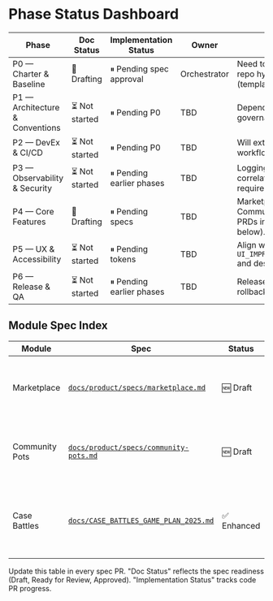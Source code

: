 # Phase Status Dashboard

| Phase                           | Doc Status     | Implementation Status     | Owner        | Notes                                                             |
| ------------------------------- | -------------- | ------------------------- | ------------ | ----------------------------------------------------------------- |
| P0 — Charter & Baseline         | 🔄 Drafting    | ⏸ Pending spec approval  | Orchestrator | Need to align docs & repo hygiene (templates/CI).                 |
| P1 — Architecture & Conventions | ⏳ Not started | ⏸ Pending P0             | TBD          | Depends on finalized governance from P0.                          |
| P2 — DevEx & CI/CD              | ⏳ Not started | ⏸ Pending P0             | TBD          | Will extend `.github` workflows defined in P0.                    |
| P3 — Observability & Security   | ⏳ Not started | ⏸ Pending earlier phases | TBD          | Logging schema & correlation middleware required.                 |
| P4 — Core Features              | 🔄 Drafting    | ⏸ Pending specs          | TBD          | Marketplace & Community Pots module PRDs in progress (see below). |
| P5 — UX & Accessibility         | ⏳ Not started | ⏸ Pending tokens         | TBD          | Align with `UI_IMPROVEMENT_GUIDE.md` and design system.           |
| P6 — Release & QA               | ⏳ Not started | ⏸ Pending earlier phases | TBD          | Release checklist, rollback, analytics.                           |

## Module Spec Index

| Module         | Spec                                                                       | Status      | Notes                                                                      |
| -------------- | -------------------------------------------------------------------------- | ----------- | -------------------------------------------------------------------------- |
| Marketplace    | [`docs/product/specs/marketplace.md`](specs/marketplace.md)                | 🆕 Draft    | Captures listings, purchase APIs, and realtime UX requirements.            |
| Community Pots | [`docs/product/specs/community-pots.md`](specs/community-pots.md)          | 🆕 Draft    | Defines pot lifecycle, commit/reveal, and anti-collusion controls.         |
| Case Battles   | [`docs/CASE_BATTLES_GAME_PLAN_2025.md`](../CASE_BATTLES_GAME_PLAN_2025.md) | ✅ Enhanced | Svelte 5 migration completed, real API integration, enhanced toast system. |

Update this table in every spec PR. "Doc Status" reflects the spec readiness (Draft, Ready for Review, Approved). "Implementation Status" tracks code PR progress.
